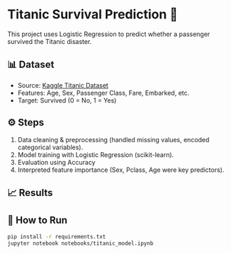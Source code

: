 # Titanic Survival Prediction 🚢

This project uses Logistic Regression to predict whether a passenger survived the Titanic disaster.

## 📊 Dataset

- Source: [Kaggle Titanic Dataset](https://www.kaggle.com/c/titanic)
- Features: Age, Sex, Passenger Class, Fare, Embarked, etc.
- Target: Survived (0 = No, 1 = Yes)

## ⚙️ Steps

1. Data cleaning & preprocessing (handled missing values, encoded categorical variables).
2. Model training with Logistic Regression (scikit-learn).
3. Evaluation using Accuracy
4. Interpreted feature importance (Sex, Pclass, Age were key predictors).

## 📈 Results

## 🚀 How to Run

```bash
pip install -r requirements.txt
jupyter notebook notebooks/titanic_model.ipynb
```
